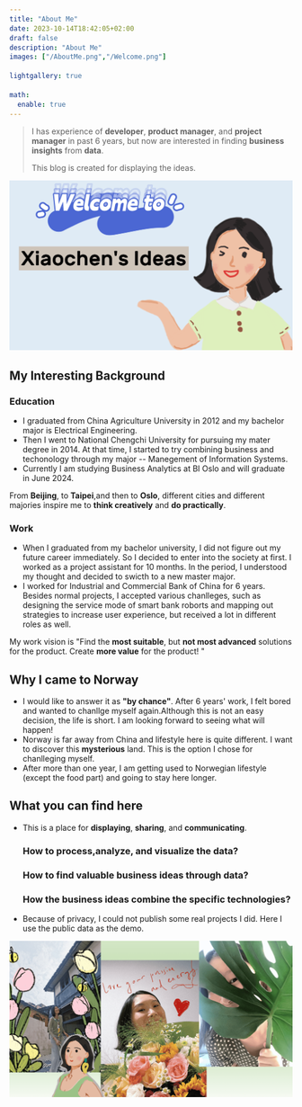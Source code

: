 ```yaml
---
title: "About Me"
date: 2023-10-14T18:42:05+02:00
draft: false
description: "About Me"
images: ["/AboutMe.png","/Welcome.png"]

lightgallery: true

math:
  enable: true
---
```


> I has experience of **developer**, **product manager**, and **project manager** in past 6 years, but now are interested in finding **business insights** from **data**. 
> 
> This blog is created for displaying the ideas.

![](https://raw.githubusercontent.com/wxc900211/PictureBed/main/PicGo/Welcome.png)

## My Interesting Background

### Education
* I graduated from China Agriculture University in 2012 and my bachelor major is Electrical Engineering.
* Then I went to National Chengchi University for pursuing my mater degree in 2014. At that time, I started to try combining business and techonology through my major -- Manegement of Information Systems.
*  Currently I am studying Business Analytics at BI Oslo and will graduate in June 2024.

From **Beijing**, to **Taipei**,and then to **Oslo**, different cities and different majories inspire me to **think creatively** and **do practically**.

### Work
* When I graduated from my bachelor university, I did not figure out my future career immediately. So I decided to enter into the society at first. I worked as a project assistant for 10 months. In the period, I understood my thought and decided to swicth to a new master major. 
* I worked for Industrial and Commercial Bank of China for 6 years. Besides normal projects, I accepted various chanlleges, such as designing the service mode of smart bank roborts and mapping out strategies to increase user experience, but received  a lot in different roles as well. 

My work vision is "Find the **most suitable**, but **not most advanced** solutions for the product. 
Create **more value** for the product!  "

## Why I came to Norway
* I would like to answer it as **"by chance"**. After 6 years' work, I felt bored and wanted to chanllge myself again.Although this is not an easy decision, the life is short. I am looking forward to seeing what will happen!
* Norway is far away from China and lifestyle here is quite different. I want to discover this **mysterious** land. This is the option I chose for chanlleging myself.
* After more than one year, I am getting used to Norwegian lifestyle (except the food part) and going to stay here longer.

## What you can find here
* This is a place for **displaying**, **sharing**, and **communicating**.

  ### How to process,analyze, and visualize the data?

  ### How to find valuable business ideas through data?

  ### How the business ideas combine the specific technologies?
  
* Because of privacy, I could not publish some real projects I did. Here I use the public data as the demo.

![](https://raw.githubusercontent.com/wxc900211/PictureBed/main/PicGo/AboutMe.png)